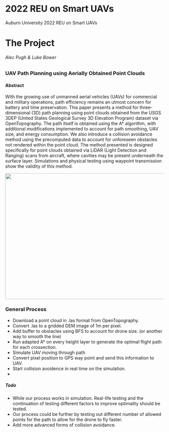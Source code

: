 # 2022 REU on Smart UAVs
Auburn University 2022 REU on Smart UAVs

# The Project

###### Alec Pugh & Luke Bower

### UAV Path Planning using Aerially Obtained Point Clouds

#### Abstract
With the growing use of unmanned aerial vehicles (UAVs) for commercial and military operations, path efficiency remains an utmost concern for battery and time preservation. This paper presents a method for three-dimensional (3D) path planning using point clouds obtained from the USGS 3DEP (United States Geological Survey 3D Elevation Program) dataset via OpenTopography. The path itself is obtained using the A* algorithm, with additional modifications implemented to account for path smoothing, UAV size, and energy consumption. We also introduce a collision avoidance method using the precomputed data to account for unforeseen obstacles not rendered within the point cloud. The method presented is designed specifically for point clouds obtained via LiDAR (Light Detection and Ranging) scans from aircraft, where cavities may be present underneath the surface layer. Simulations and physical testing using waypoint transmission show the validity of this method. 


<p align="center">
  <img src="images/demo.gif" width="700" height="400" >
</p>

### General Process
* Download a point cloud in .las format from OpenTopography.
* Convert .las to a gridded DEM image of 1m per pixel.
* Add buffer to obstacles using BFS to account for drone size. (or another way to smooth the line)
* Run adapted A* on every height layer to generate the optimal flight path for each crossection.
* Simulate UAV moving through path
* Convert pixel position to GPS way point and send this information to UAV.
* Start collision avoidence in real time on the simulation.
* 
##### Todo
* While our process works in simulation. Real-life testing and the continuation of testing different factors to improve optimality should be tested.  
* Our process could be further by testing out different number of allowed points for the path to allow for the drone to fly faster. 
* Add more advanced forms of collision avoidance.


